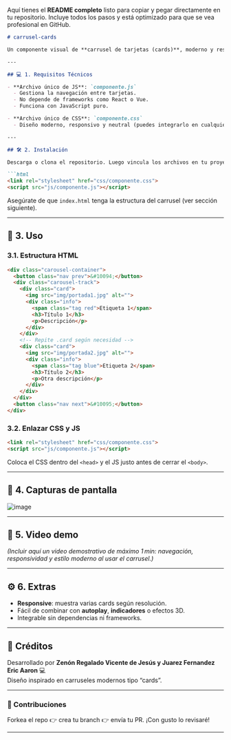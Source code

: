Aquí tienes el **README completo** listo para copiar y pegar directamente en tu repositorio. Incluye todos los pasos y está optimizado para que se vea profesional en GitHub.

```markdown
# carrusel-cards

Un componente visual de **carrusel de tarjetas (cards)**, moderno y responsive, desarrollado con **HTML, CSS y JavaScript puro**. Permite mostrar múltiples tarjetas con imágenes y texto, con navegación fluida y adaptada a cualquier tamaño de pantalla.

---

## 💻 1. Requisitos Técnicos

- **Archivo único de JS**: `componente.js`  
  - Gestiona la navegación entre tarjetas.  
  - No depende de frameworks como React o Vue.  
  - Funciona con JavaScript puro.

- **Archivo único de CSS**: `componente.css`  
  - Diseño moderno, responsivo y neutral (puedes integrarlo en cualquier proyecto).

---

## 🛠️ 2. Instalación

Descarga o clona el repositorio. Luego vincula los archivos en tu proyecto HTML:

```html
<link rel="stylesheet" href="css/componente.css">
<script src="js/componente.js"></script>
```

Asegúrate de que `index.html` tenga la estructura del carrusel (ver sección siguiente).

---

## 🧩 3. Uso

### 3.1. Estructura HTML

```html
<div class="carousel-container">
  <button class="nav prev">&#10094;</button>
  <div class="carousel-track">
    <div class="card">
      <img src="img/portada1.jpg" alt="">
      <div class="info">
        <span class="tag red">Etiqueta 1</span>
        <h3>Título 1</h3>
        <p>Descripción</p>
      </div>
    </div>
    <!-- Repite .card según necesidad -->
    <div class="card">
      <img src="img/portada2.jpg" alt="">
      <div class="info">
        <span class="tag blue">Etiqueta 2</span>
        <h3>Título 2</h3>
        <p>Otra descripción</p>
      </div>
    </div>
  </div>
  <button class="nav next">&#10095;</button>
</div>
```

### 3.2. Enlazar CSS y JS

```html
<link rel="stylesheet" href="css/componente.css">
<script src="js/componente.js"></script>
```

Coloca el CSS dentro del `<head>` y el JS justo antes de cerrar el `<body>`.

---

## 📸 4. Capturas de pantalla

![image](https://github.com/user-attachments/assets/c31d7529-770a-4629-a117-dd3ec4c4406d)


---

## 🎥 5. Video demo

*(Incluir aquí un video demostrativo de máximo 1 min: navegación, responsividad y estilo moderno al usar el carrusel.)*

---

## ⚙️ 6. Extras

- **Responsive**: muestra varias cards según resolución.
- Fácil de combinar con **autoplay**, **indicadores** o efectos 3D.
- Integrable sin dependencias ni frameworks.

---

## 📝 Créditos

Desarrollado por **Zenón Regalado Vicente de Jesús y Juarez Fernandez Eric Aaron** 💻  
Diseño inspirado en carruseles modernos tipo “cards”.

---

### 🎯 Contribuciones

Forkea el repo 👉 crea tu branch 👉 envía tu PR. ¡Con gusto lo revisaré!

---

```
